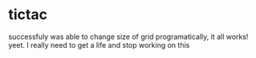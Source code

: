 # tictac
successfuly was able to change size of grid programatically, it all works! yeet. I really need to get a life and stop working on this

